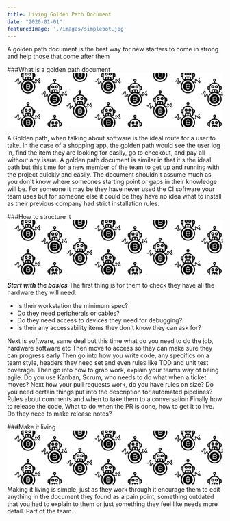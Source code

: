 ```yaml
---
title: Living Golden Path Document
date: "2020-01-01"
featuredImage: './images/simplebot.jpg'
---
```

A golden path document is the best way for new starters to come in strong and help those that come after them
<!-- end -->

###What is a golden path document
![Bot](./images/bot.png)

A Golden path, when talking about software is the ideal route for a user to take. In the case of a shopping app, the golden path would see the user log in, find the item they are looking for easily, go to checkout, and pay all without any issue. A golden path document is similar in that it's the ideal path but this time for a new member of the team to get up and running with the project quickly and easily. The document shouldn't assume much as you don't know where someones starting point or gaps in their knowledge will be. For someone it may be they have never used the CI software your team uses but for someone else it could be they have no idea what to install as their previous company had strict installation rules.

###How to structure it
![Bot](./images/bot.png)

__*Start with the basics*__
The first thing is for them to check they have all the hardware they will need. 
* Is their workstation the minimum spec? 
* Do they need peripherals or cables? 
* Do they need access to devices they need for debugging? 
* Is their any accessability items they don't know they can ask for?

Next is software, same deal but this time 
 what do you need to do the job, hardware software etc
Then move to access so they can make sure they can progress early
Then go into how you write code, any specifics on a team style, headers they need set and even rules like TDD and unit test coverage.
Then go into how to grab work, explain your teams way of being agile. Do you use Kanban, Scrum, who needs to do what when a ticket moves?
Next how your pull requests work, do you have rules on size? Do you need certain things put into the description for automated pipelines? Rules about comments and when to take them to a conversation
Finally how to release the code, What to do when the PR is done, how to get it to live. Do they need to make release notes?

###Make it living
![Bot](./images/bot.png)
Making it living is simple, just as they work through it encurage them to edit anything in the document they found as a pain point, something outdated that you had to explain to them or just something they feel like needs more detail. Part of the team.